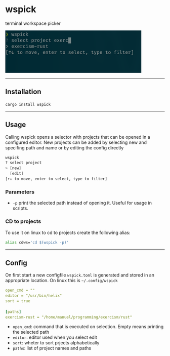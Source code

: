 # wspick
terminal workspace picker

![example](images/example.png)

-----
## Installation
`cargo install wspick`

-----
## Usage
Calling wspick opens a selector with projects that can be opened in a configured editor.
New projects can be added by selecting new and specifing path and name or by editing the config directly

```bash
wspick
? select project  
> [new]
  [edit]
[↑↓ to move, enter to select, type to filter]
```

### Parameters
- `-p` print the selected path instead of opening it. Useful for usage in scripts.

### CD to projects
To use it on linux to cd to projects create the following alias:
```bash
alias cdws='cd $(wspick -p)'
```
-----
## Config
On first start a new configfile `wspick.toml` is generated and stored in an appropriate location. On linux this is `~/.config/wspick`
```yaml
open_cmd = ""
editor = "/usr/bin/helix"
sort = true

[paths]
exercism-rust = "/home/manuel/programming/exercism/rust"
```

- `open_cmd`: command that is executed on selection. Empty means printing the selected path
- `editor`: editor used when you select edit
- `sort`: wheter to sort prjects alphabetically
- `paths`: list of project names and paths
